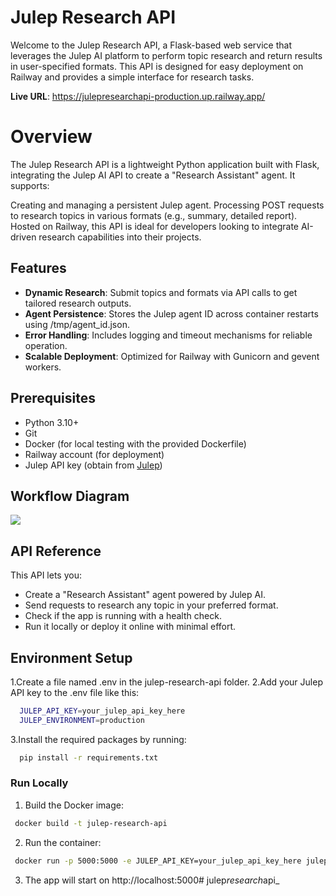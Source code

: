 
# Julep Research API

Welcome to the Julep Research API, a Flask-based web service that leverages the Julep AI platform to perform topic research and return results in user-specified formats. This API is designed for easy deployment on Railway and provides a simple interface for research tasks.

**Live URL**: https://julepresearchapi-production.up.railway.app/

# Overview
The Julep Research API is a lightweight Python application built with Flask, integrating the Julep AI API to create a "Research Assistant" agent. It supports:

Creating and managing a persistent Julep agent.
Processing POST requests to research topics in various formats (e.g., summary, detailed report).
Hosted on Railway, this API is ideal for developers looking to integrate AI-driven research capabilities into their projects.
## Features

- **Dynamic Research**: Submit topics and formats via API calls to get tailored research outputs.
- **Agent Persistence**: Stores the Julep agent ID across container restarts using /tmp/agent_id.json.
- **Error Handling**: Includes logging and timeout mechanisms for reliable operation.
- **Scalable Deployment**: Optimized for Railway with Gunicorn and gevent workers.


## Prerequisites

- Python 3.10+
- Git
- Docker (for local testing with the provided Dockerfile)
- Railway account (for deployment)
- Julep API key (obtain from [Julep](https://julep.ai/))
## Workflow Diagram

![](https://i.imgur.com/wNAB3QP.png)
## API Reference

This API lets you:
- Create a "Research Assistant" agent powered by Julep AI.
- Send requests to research any topic in your preferred format.
- Check if the app is running with a health check.
- Run it locally or deploy it online with minimal effort.



## Environment Setup

1.Create a file named .env in the julep-research-api folder.
2.Add your Julep API key to the .env file like this:

```bash
  JULEP_API_KEY=your_julep_api_key_here
  JULEP_ENVIRONMENT=production
```
3.Install the required packages by running:
```bash
  pip install -r requirements.txt
```
   
 ### Run Locally

 1. Build the Docker image:
 ```bash
  docker build -t julep-research-api 
 ```
 2. Run the container:
 ```bash
  docker run -p 5000:5000 -e JULEP_API_KEY=your_julep_api_key_here julep-research-api
 ```
 3. The app will start on http://localhost:5000#   j u l e p _ r e s e a r c h _ a p i _  
 
